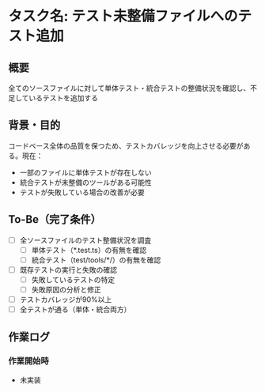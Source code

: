 # タスク名: テスト未整備ファイルへのテスト追加

## 概要
全てのソースファイルに対して単体テスト・統合テストの整備状況を確認し、不足しているテストを追加する

## 背景・目的
コードベース全体の品質を保つため、テストカバレッジを向上させる必要がある。現在：
- 一部のファイルに単体テストが存在しない
- 統合テストが未整備のツールがある可能性
- テストが失敗している場合の改善が必要

## To-Be（完了条件）
- [ ] 全ソースファイルのテスト整備状況を調査
  - [ ] 単体テスト（*.test.ts）の有無を確認
  - [ ] 統合テスト（test/tools/*/）の有無を確認
- [ ] 既存テストの実行と失敗の確認
  - [ ] 失敗しているテストの特定
  - [ ] 失敗原因の分析と修正
- [ ] テストカバレッジが90%以上
- [ ] 全テストが通る（単体・統合両方）

## 作業ログ
### 作業開始時
- 未実装
